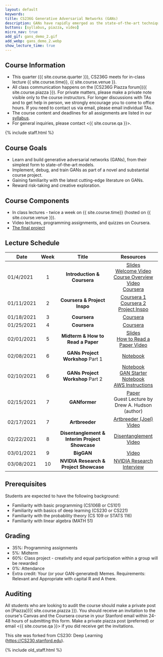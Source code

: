 ```yaml
---
layout: default
keywords:
title: CS236G Generative Adversarial Networks (GANs)
description: GANs have rapidly emerged as the state-of-the-art technique in realistic image generation. Its applications span realistic image editing that is omnipresent in popular app filters, enabling tumor classification under low data schemes in medicine, and visualizing realistic scenarios of climate change destruction. You'll also get to examine key challenges of GANs today, including reliable evaluation, inherent biases, and training stability. After this course, students should be familiar with GANs and the broader generative models and machine learning contexts in which these models are situated. 
buttons: [syllabus, piazza, video]
micro_nav: true
add_gif: gans_demo_2.gif
add_webp: gans_demo_2.webp
show_lecture_time: true
---
```


## Course Information
- This quarter ({{ site.course.quarter }}), CS236G meets for in-class lecture {{ site.course.time}}, {{ site.course.venue }}.
- All class communication happens on the [CS236G Piazza forum]({{ site.course.piazza }}). For private matters, please make a private note visible only to the course instructors. For longer discussions with TAs and to get help in person, we strongly encourage you to come to office hours. If you need to contact us via email, please email individual TAs.
- The course content and deadlines for all assignments are listed in our [syllabus](/syllabus).
- For general inquiries, please contact <{{ site.course.qa }}>.

<!-- Course Staff -->
{% include staff.html %}


## Course Goals
- Learn and build generative adversarial networks (GANs), from their simplest form to state-of-the-art models. 
- Implement, debug, and train GANs as part of a novel and substantial course project.
- Gaining familiarity with the latest cutting-edge literature on GANs.
- Reward risk-taking and creative exploration.

## Course Components
* In class lectures - twice a week on {{ site.course.time}} (hosted on {{ site.course.venue }}). 
* Video lectures, programming assignments, and quizzes on Coursera.
* [The final project](/project)

## Lecture Schedule <a name="table"></a>

| Date | Week | Title |     Resources    |
|------|:----:|:-----:|:----------------:|
| 01/4/2021 | 1 | **Introduction & Coursera** | [Slides](https://drive.google.com/file/d/1Hm_EOtZm94C9OARpkfeALd7pLmp3B9_5/view?usp=sharing)<br /> [Welcome Video](https://stanford-pilot.hosted.panopto.com/Panopto/Pages/Viewer.aspx?id=525639ad-3bb0-4340-9a72-ae120002cd9f) <br /> [Course Overview Video](https://stanford-pilot.hosted.panopto.com/Panopto/Pages/Viewer.aspx?id=5bed7c96-16b5-4c00-bb06-ae120002f65e) <br /> [Coursera](https://www.coursera.org/learn/build-basic-generative-adversarial-networks-gans) |
| 01/11/2021 | 2 | **Coursera & Project Inspo** | [Coursera 1](https://www.coursera.org/learn/build-basic-generative-adversarial-networks-gans)<br />[Coursera 2](https://www.coursera.org/learn/build-better-generative-adversarial-networks-gans) <br/> [Project Inspo](https://stanford-pilot.hosted.panopto.com/Panopto/Pages/Viewer.aspx?id=5ef9ec0c-5444-47a6-8942-ae120002ce05) |
| 01/18/2021 | 3 | **Coursera** | [Coursera](https://www.coursera.org/learn/build-better-generative-adversarial-networks-gans) |
| 01/25/2021 | 4 | **Coursera** | [Coursera](https://www.coursera.org/learn/apply-generative-adversarial-networks-gans) |
| 02/01/2021 | 5 | **Midterm & How to Read a Paper** | [Slides](https://drive.google.com/file/d/1sV_wVEYQIQk4UVjkFZbka33z8KJONuUU/view?usp=sharing)<br />[How to Read a Paper Video](https://www.youtube.com/watch?v=ReIZgbCwfg0) |
| 02/08/2021 | 6 | **GANs Project Workshop** Part 1 | [Notebook](https://colab.research.google.com/drive/1YkPs4N886UIeIKULWUidmRlqg67OddNd?usp=sharing)<br />[](https://stanford-pilot.hosted.panopto.com/Panopto/Pages/Viewer.aspx?id=63d07b90-5790-4fd7-a891-accc0182bae6) |
| 02/10/2021 | 6 | **GANs Project Workshop** Part 2 | [Notebook](https://colab.research.google.com/drive/1_V9KhDwM0x9cNzMarF7Yd6IJoUHhIkPo?usp=sharing)<br />[GAN Starter Notebook](https://colab.research.google.com/drive/1q2eX8jY4269ITK48OAA14d-qARcGoEAo?usp=sharing)<br />[AWS Instructions](https://docs.google.com/document/d/1JvNcl8WXPGt5rPqWYlIcIePd_ov0FveXyGZlXn3Vc2Y/edit?usp=sharing)<br />[](https://stanford-pilot.hosted.panopto.com/Panopto/Pages/Viewer.aspx?id=d61a4316-f7bd-47d3-9473-acd3018728f1) |
| 02/15/2021 | 7 | **GANformer** | [Paper](https://arxiv.org/abs/2103.01209)<br />Guest Lecture by Drew A. Hudson (author) |
| 02/17/2021 | 7 | **Artbreeder** | [Artbreeder (Joel)](https://www.artbreeder.com/)<br />[Video](https://stanford-pilot.hosted.panopto.com/Panopto/Pages/Viewer.aspx?id=1a262eec-2730-467a-92dd-ae120042e985) |
| 02/22/2021 | 8 | **Disentanglement & Interim Project Showcase** | [Disentanglement Video](https://stanford-pilot.hosted.panopto.com/Panopto/Pages/Viewer.aspx?id=29ca1879-079e-43b2-8f2e-ae120042fa00) |
| 03/01/2021 | 9 | **BigGAN** | [Video](https://stanford-pilot.hosted.panopto.com/Panopto/Pages/Viewer.aspx?id=8eae3ce5-0eb3-4225-9118-ae120002ce2f) |
| 03/08/2021 | 10 | **NVIDIA Research & Project Showcase** | [NVIDIA Research Interview](https://stanford-pilot.hosted.panopto.com/Panopto/Pages/Viewer.aspx?id=232b1ff2-ac5d-4a89-9306-ae120002ce5a) |


## Prerequisites
Students are expected to have the following background:
 * Familiarity with basic programming (CS106B or CS101)
 * Familiarity with basics of deep learning (CS230 or CS221)
 * Familiarity with the probability theory (CS 109 or STATS 116)
 * Familiarity with linear algebra (MATH 51)

## Grading
 
* 35%: Programming assignments
* 5%: Midterm
* 60%: Class project - creativity and equal participation within a group will be rewarded
* 0%: Attendance
* Extra credit: Your (or your GAN-generated) Memes. Requirements: Relevant and Appropriate with capital R and A there.

## Auditing

All students who are looking to audit the course should make a private post on [Piazza]({{ site.course.piazza }}). You should receive an invitation to the course's Canvas and the Coursera course in your Stanford email within 24-48 hours of submitting this form. Make a private piazza post (preferred) or email <{{ site.course.qa }}> if you did receive get the invitations.

This site was forked from CS230: Deep Learning (https://CS230.stanford.edu).

<!-- Previous Course Staff -->
{% include old_staff.html %}
